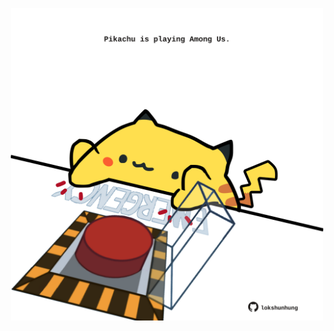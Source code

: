 <!-- built at 06/06/2021, 15:09:34 UTC -->
<p align="center">
  <img width="500" height="500" src="./ReadmeImage.svg">
</p>
